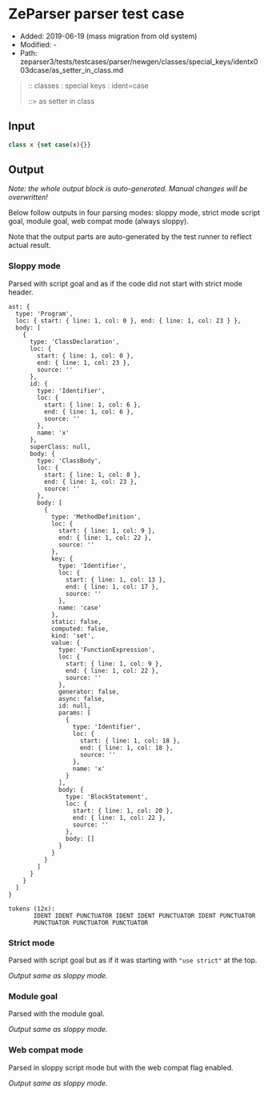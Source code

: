 # ZeParser parser test case

- Added: 2019-06-19 (mass migration from old system)
- Modified: -
- Path: zeparser3/tests/testcases/parser/newgen/classes/special_keys/identx003dcase/as_setter_in_class.md

> :: classes : special keys : ident=case
>
> ::> as setter in class

## Input

`````js
class x {set case(x){}}
`````

## Output

_Note: the whole output block is auto-generated. Manual changes will be overwritten!_

Below follow outputs in four parsing modes: sloppy mode, strict mode script goal, module goal, web compat mode (always sloppy).

Note that the output parts are auto-generated by the test runner to reflect actual result.

### Sloppy mode

Parsed with script goal and as if the code did not start with strict mode header.

`````
ast: {
  type: 'Program',
  loc: { start: { line: 1, col: 0 }, end: { line: 1, col: 23 } },
  body: [
    {
      type: 'ClassDeclaration',
      loc: {
        start: { line: 1, col: 0 },
        end: { line: 1, col: 23 },
        source: ''
      },
      id: {
        type: 'Identifier',
        loc: {
          start: { line: 1, col: 6 },
          end: { line: 1, col: 6 },
          source: ''
        },
        name: 'x'
      },
      superClass: null,
      body: {
        type: 'ClassBody',
        loc: {
          start: { line: 1, col: 8 },
          end: { line: 1, col: 23 },
          source: ''
        },
        body: [
          {
            type: 'MethodDefinition',
            loc: {
              start: { line: 1, col: 9 },
              end: { line: 1, col: 22 },
              source: ''
            },
            key: {
              type: 'Identifier',
              loc: {
                start: { line: 1, col: 13 },
                end: { line: 1, col: 17 },
                source: ''
              },
              name: 'case'
            },
            static: false,
            computed: false,
            kind: 'set',
            value: {
              type: 'FunctionExpression',
              loc: {
                start: { line: 1, col: 9 },
                end: { line: 1, col: 22 },
                source: ''
              },
              generator: false,
              async: false,
              id: null,
              params: [
                {
                  type: 'Identifier',
                  loc: {
                    start: { line: 1, col: 18 },
                    end: { line: 1, col: 18 },
                    source: ''
                  },
                  name: 'x'
                }
              ],
              body: {
                type: 'BlockStatement',
                loc: {
                  start: { line: 1, col: 20 },
                  end: { line: 1, col: 22 },
                  source: ''
                },
                body: []
              }
            }
          }
        ]
      }
    }
  ]
}

tokens (12x):
       IDENT IDENT PUNCTUATOR IDENT IDENT PUNCTUATOR IDENT PUNCTUATOR
       PUNCTUATOR PUNCTUATOR PUNCTUATOR
`````

### Strict mode

Parsed with script goal but as if it was starting with `"use strict"` at the top.

_Output same as sloppy mode._

### Module goal

Parsed with the module goal.

_Output same as sloppy mode._

### Web compat mode

Parsed in sloppy script mode but with the web compat flag enabled.

_Output same as sloppy mode._
